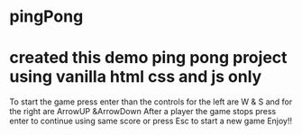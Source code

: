 # pingPong
# created this demo ping pong project using vanilla html css and js only
To start the game press enter than the controls for the left are W & S and for the right are ArrowUP &ArrowDown 
After a player the game stops press enter to continue using same score or press Esc to start a new game 
Enjoy!!
